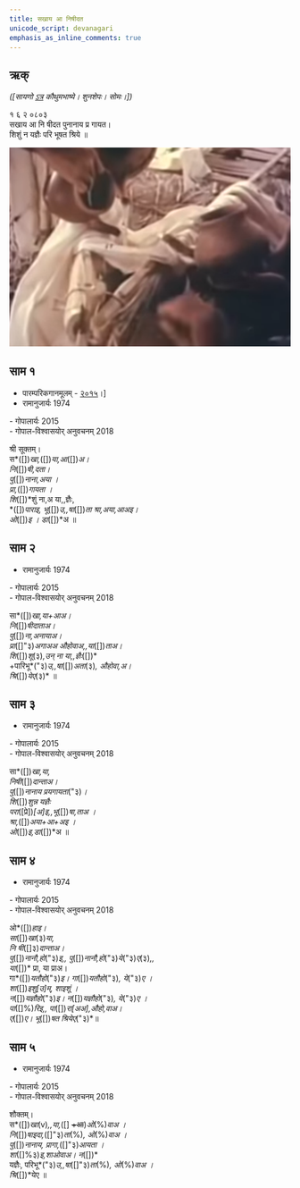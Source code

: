 ```yaml
---
title: सखाय आ निषीदत 
unicode_script: devanagari  
emphasis_as_inline_comments: true
---   
```


## ऋक्

*([सायणो [ऽत्र](https://archive.org/details/SamaVedaSanhitaWithSayanabhashyaVolume1SatyavrataSamasrami1874bis/page/n151) कौथुमभाष्ये। शुनशेपः। सोमः।])*

१ ६ २ ०८०३  
सखाय आ नि षीदत पुनानाय प्र गायत।  
शिशुं न यज्ञैः परि भूषत श्रिये ॥

![](../images/soma-purification.png)


## साम १
- पारम्परिकगानमूलम् - [२०१५](https://archive.org/stream/sAmaveda-jaiminIya-paravastu-paramparA-docs/UDAKA%20SAANTHI%20SAAMAANI#page/n2/mode/1up&sa=D&ust=1542425956390000)।]
- रामानुजार्यः 1974 
<div class="audioEmbed" src="https://archive
.org/download/jaiminIya-sAma-gAna-paravastu-tradition-rAmAnuja/sakhAya-A-ni-ShIdata-1-shrI-sUktam.mp3"></div>
- गोपालार्यः 2015  
<div class="audioEmbed" src="https://archive
.org/download/jaiminIya-sAma-gAna-paravastu-tradition-gopAla-2015/sakhAya-A-ni-ShIdata-1-shrI-sUktam.mp3"></div>
- गोपाल-विश्वासयोर् अनुवचनम् 2018  
<div class="audioEmbed" src="https://archive
.org/download/jaiminIya-sAma-gAna-paravastu-tradition-anuvachanam-gopAla-vishvAsa-2018/sakhAya-A-ni-ShIdata-1-shrI-sUktam.mp3"></div>

श्री सूक्तम्।  
स*([])*खा,*([])*या,आ*([])*अ।  
नि*([])*षी,दता।  
पु*([])*नाना,अया ।  
प्रा,*([])*गायता ।  
शि*([])*शुं ना,अ या,,ज्ञैः,  
*([])*पाराइ, भू*([])*उ,,षा*([])*ता श्रा,अया,आअइ।  
ओ*([])*इ । डा*([])*अ ॥

  
## साम २
- रामानुजार्यः 1974 
<div class="audioEmbed" src="https://archive
.org/download/jaiminIya-sAma-gAna-paravastu-tradition-rAmAnuja/sakhAya-A-ni-ShIdata-2.mp3"></div>
- गोपालार्यः 2015  
<div class="audioEmbed" src="https://archive
.org/download/jaiminIya-sAma-gAna-paravastu-tradition-gopAla-2015/sakhAya-A-ni-ShIdata-2.mp3"></div>
- गोपाल-विश्वासयोर् अनुवचनम् 2018  
<div class="audioEmbed" src="https://archive
.org/download/jaiminIya-sAma-gAna-paravastu-tradition-anuvachanam-gopAla-vishvAsa-2018/sakhAya-A-ni-ShIdata-2.mp3"></div>

सा*([])*खा,या+आअ।  
नि*([])*षीदाताअ।  
पु*([])*ना,अनायाअ।  
प्रा*([]"३)*अगाअअ औहोवाअ,,या*([])*ताअ।  
शि*([])*शू*(३)*,उन् ना या,,ज्ञैः*([])*  
+पारिभू*("३)*उ,,षा*([])*अता*(३)*, औहोवा,अ।  
श्रि*([])*येए*(३)* ॥

## साम ३
- रामानुजार्यः 1974 
<div class="audioEmbed" src="https://archive
.org/download/jaiminIya-sAma-gAna-paravastu-tradition-rAmAnuja/sakhAya-A-ni-ShIdata-3.mp3"></div>
- गोपालार्यः 2015  
<div class="audioEmbed" src="https://archive
.org/download/jaiminIya-sAma-gAna-paravastu-tradition-gopAla-2015/sakhAya-A-ni-ShIdata-3.mp3"></div>
- गोपाल-विश्वासयोर् अनुवचनम् 2018  
<div class="audioEmbed" src="https://archive
.org/download/jaiminIya-sAma-gAna-paravastu-tradition-anuvachanam-gopAla-vishvAsa-2018/sakhAya-A-ni-ShIdata-3.mp3"></div>

सा*([])*खा,या,  
निषी*([])*दान्ताअ।  
पु*([])*नानाय प्रयगायता*("३)*।  
शि*([])*शुन्न यज्ञैः  
परा*([प्रे])*[अ]इ,,भू*([])*षा,ताअ ।  
श्रा,*([])*अया+आ+अइ ।  
ओ*([])*इ,डा*([])*अ ॥

  
## साम ४
- रामानुजार्यः 1974 
<div class="audioEmbed" src="https://archive
.org/download/jaiminIya-sAma-gAna-paravastu-tradition-rAmAnuja/sakhAya-A-ni-ShIdata-4.mp3"></div>
- गोपालार्यः 2015  
<div class="audioEmbed" src="https://archive
.org/download/jaiminIya-sAma-gAna-paravastu-tradition-gopAla-2015/sakhAya-A-ni-ShIdata-4.mp3"></div>
- गोपाल-विश्वासयोर् अनुवचनम् 2018  
<div class="audioEmbed" src="https://archive
.org/download/jaiminIya-sAma-gAna-paravastu-tradition-anuvachanam-gopAla-vishvAsa-2018/sakhAya-A-ni-ShIdata-4.mp3"></div>

ओ*([])*हाइ।  
सा*([])*खा*(३)*या,  
नि षी*([]३)*दान्ताअ।  
पु*([])*नानौ,हो*("३)*इ,, पु*([])*नानौ,हो*("३)*ये*("३)*ए*(३)*,,  
या*([])* प्रा, या प्राअ।  
गा*([])*यतौहो*("३)*इ। गा*([])*यतौहो*("३)*, ये*("३)*ए ।  
शा*([])*इशु[उ]म्, शाइशूं ।  
न*([])*यज्ञौहो*("३)*इ। न*([])*यज्ञौहो*("३)*, ये*("३)*ए ।  
पा*([]%)*रिइ,, पा*([])*रा[अअ],औहो,वाअ।  
ए*([])*ए। भू*([])*षत श्रियेए*("३)*॥


## साम ५
- रामानुजार्यः 1974 
<div class="audioEmbed" src="https://archive
.org/download/jaiminIya-sAma-gAna-paravastu-tradition-rAmAnuja/sakhAya-A-ni-ShIdata-5-shauktam.mp3"></div>
- गोपालार्यः 2015  
<div class="audioEmbed" src="https://archive
.org/download/jaiminIya-sAma-gAna-paravastu-tradition-gopAla-2015/sakhAya-A-ni-ShIdata-5-shauktam.mp3"></div>
- गोपाल-विश्वासयोर् अनुवचनम् 2018  
<div class="audioEmbed" src="https://archive
.org/download/jaiminIya-sAma-gAna-paravastu-tradition-anuvachanam-gopAla-vishvAsa-2018/sakhAya-A-ni-ShIdata-5-shauktam.mp3"></div>

शौक्तम्।  
स*([])*खा*(v)*,,या,*([] ~~+आ~~)*ओ*(%)*वाअ ।  
नि*([])*षाइदा,*([]"३)*ता*(%)*, ओ*(%)*वाअ ।  
पु*([])*नानाय, प्रागा,*([]"३)*आयता ।  
शा*([]%३)*इ,शाओवाअ। न*([])*  
यज्ञैः, परिभू*("३)*उ,,षा*([]"३)*ता*(%)*, ओ*(%)*वाअ ।  
श्रि*([])*येए ॥
